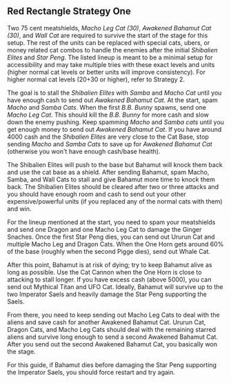 ## Red Rectangle Strategy One 

Two 75 cent meatshields, *Macho Leg Cat (30)*, *Awakened Bahamut Cat (30)*, and *Wall Cat* are required to survive the start of the stage for this setup. The rest of the units can be replaced with special cats, ubers, or money related cat combos to handle the enemies after the initial *Shibalien Elites* and *Star Peng*. The listed lineup is meant to be a minimal setup for accessibility and may take multiple tries with these exact levels and units (higher normal cat levels or better units will improve consistency). For higher normal cat levels (20+30 or higher), refer to Strategy 2.

The goal is to stall the *Shibalien Elites* with *Samba* and *Macho Cat* until you have enough cash to send out *Awakened Bahamut Cat*. At the start, spam *Macho* and *Samba Cats*. When the first *B.B. Bunny* spawns, send one *Macho Leg Cat*. This should kill the *B.B. Bunny* for more cash and slow down the enemy pushing. Keep spamming *Macho* and *Samba cats* until you get enough money to send out *Awakened Bahamut Cat*. If you have around 4000 cash and the *Shibalien Elites* are very close to the Cat Base, stop sending *Macho* and *Samba Cats* to save up for *Awakened Bahamut Cat* (otherwise you won't have enough cash/base health).

The Shibalien Elites will push to the base but Bahamut will knock them back and use the cat base as a shield. After sending Bahamut, spam Macho, Samba, and Wall Cats to stall and give Bahamut more time to knock them back. The Shibalien Elites should be cleared after two or three attacks and you should have enough room and cash to send out your other expensive/powerful units (if you replaced any of the normal cats with them) and win.

For the lineup mentioned at the start, you need to spam your meatshields and send one Dragon and one Macho Leg Cat to damage the Ginger Snaches. Once the first Star Peng dies, you can send out Ururun Cat and multiple Macho Leg and Dragon Cats. When the One Horn gets around 60% of the base (roughly when the second Pigge dies), send out Whale Cat.

After this point, Bahamut is at risk of dying; try to keep Bahamut alive as long as possible. Use the Cat Cannon when the One Horn is close to attacking to stall longer. If you have excess cash (above 5000), you can send out Mythical Titan and UFO Cat. Ideally, Bahamut will survive up to the two Imperator Saels and heavily damage the Star Peng supporting the Saels.

From there, you need to keep sending out Macho Leg Cats to deal with the aliens and save cash for another Awakened Bahamut Cat. Ururun Cat, Dragon Cats, and Macho Leg Cats should deal with the remaining starred aliens and survive long enough to send a second Awakened Bahamut Cat. After you send out the second Awakened Bahamut Cat, you basically won the stage.

For this guide, if Bahamut dies before damaging the Star Peng supporting the Imperator Saels, you should force restart and try again. 
